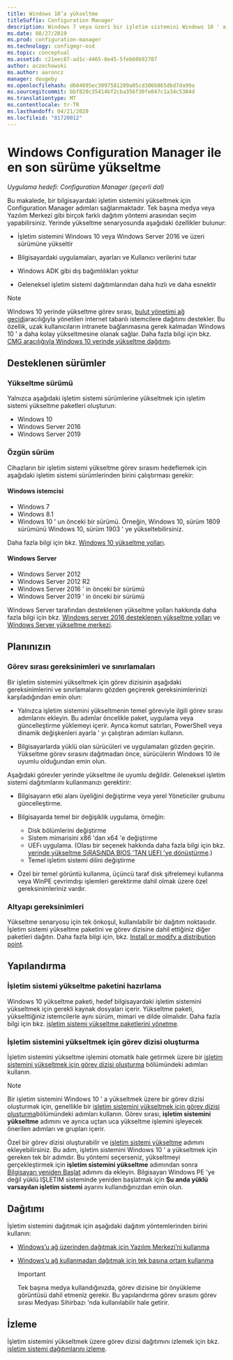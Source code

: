 ```yaml
---
title: Windows 10’a yükseltme
titleSuffix: Configuration Manager
description: Windows 7 veya üzeri bir işletim sistemini Windows 10 ' a yükseltmek için Configuration Manager nasıl kullanacağınızı öğrenin.
ms.date: 08/27/2019
ms.prod: configuration-manager
ms.technology: configmgr-osd
ms.topic: conceptual
ms.assetid: c21eec87-ad1c-4465-8e45-5feb60b92707
author: aczechowski
ms.author: aaroncz
manager: dougeby
ms.openlocfilehash: d604095ec3097581289a05cd306b865dbd7da99a
ms.sourcegitcommit: bbf820c35414bf2cba356f30fe047c1a34c5384d
ms.translationtype: MT
ms.contentlocale: tr-TR
ms.lasthandoff: 04/21/2020
ms.locfileid: "81720012"
---
```

# <a name="upgrade-windows-to-the-latest-version-with-configuration-manager"></a>Windows Configuration Manager ile en son sürüme yükseltme

*Uygulama hedefi: Configuration Manager (geçerli dal)*

Bu makalede, bir bilgisayardaki işletim sistemini yükseltmek için Configuration Manager adımları sağlanmaktadır. Tek başına medya veya Yazılım Merkezi gibi birçok farklı dağıtım yöntemi arasından seçim yapabilirsiniz. Yerinde yükseltme senaryosunda aşağıdaki özellikler bulunur:  

- İşletim sistemini Windows 10 veya Windows Server 2016 ve üzeri sürümüne yükseltir

- Bilgisayardaki uygulamaları, ayarları ve Kullanıcı verilerini tutar

- Windows ADK gibi dış bağımlılıkları yoktur

- Geleneksel işletim sistemi dağıtımlarından daha hızlı ve daha esnektir

> [!Note]  
> Windows 10 yerinde yükseltme görev sırası, [bulut yönetimi ağ geçidi](../../core/clients/manage/cmg/plan-cloud-management-gateway.md)aracılığıyla yönetilen internet tabanlı istemcilere dağıtımı destekler. Bu özellik, uzak kullanıcıların intranete bağlanmasına gerek kalmadan Windows 10 ' a daha kolay yükseltmesine olanak sağlar. Daha fazla bilgi için bkz. [CMG aracılığıyla Windows 10 yerinde yükseltme dağıtımı](deploy-a-task-sequence.md#deploy-windows-10-in-place-upgrade-via-cmg). <!-- 1357149 -->


## <a name="supported-versions"></a>Desteklenen sürümler

### <a name="upgrade-version"></a>Yükseltme sürümü

Yalnızca aşağıdaki işletim sistemi sürümlerine yükseltmek için işletim sistemi yükseltme paketleri oluşturun:

- Windows 10
- Windows Server 2016
- Windows Server 2019

### <a name="original-version"></a>Özgün sürüm

Cihazların bir işletim sistemi yükseltme görev sırasını hedeflemek için aşağıdaki işletim sistemi sürümlerinden birini çalıştırması gerekir:

#### <a name="windows-client"></a>Windows istemcisi

- Windows 7
- Windows 8.1
- Windows 10 ' un önceki bir sürümü. Örneğin, Windows 10, sürüm 1809 sürümünü Windows 10, sürüm 1903 ' ye yükseltebilirsiniz.  

Daha fazla bilgi için bkz. [Windows 10 yükseltme yolları](https://docs.microsoft.com/windows/deployment/upgrade/windows-10-upgrade-paths).

#### <a name="windows-server"></a>Windows Server

- Windows Server 2012
- Windows Server 2012 R2
- Windows Server 2016 ' in önceki bir sürümü
- Windows Server 2019 ' in önceki bir sürümü

Windows Server tarafından desteklenen yükseltme yolları hakkında daha fazla bilgi için bkz. [Windows server 2016 desteklenen yükseltme yolları](https://docs.microsoft.com/windows-server/get-started/supported-upgrade-paths#upgrading-previous-retail-versions-of-windows-server-to-windows-server-2016) ve [Windows Server yükseltme merkezi](https://aka.ms/upgradecenter).


## <a name="plan"></a><a name="BKMK_Plan"></a>Planınızın  

### <a name="task-sequence-requirements-and-limitations"></a>Görev sırası gereksinimleri ve sınırlamaları

Bir işletim sistemini yükseltmek için görev dizisinin aşağıdaki gereksinimlerini ve sınırlamalarını gözden geçirerek gereksinimlerinizi karşıladığından emin olun:  

- Yalnızca işletim sistemini yükseltmenin temel göreviyle ilgili görev sırası adımlarını ekleyin. Bu adımlar öncelikle paket, uygulama veya güncelleştirme yüklemeyi içerir. Ayrıca komut satırları, PowerShell veya dinamik değişkenleri ayarla ' yı çalıştıran adımları kullanın.  

- Bilgisayarlarda yüklü olan sürücüleri ve uygulamaları gözden geçirin. Yükseltme görev sırasını dağıtmadan önce, sürücülerin Windows 10 ile uyumlu olduğundan emin olun.  

Aşağıdaki görevler yerinde yükseltme ile uyumlu değildir. Geleneksel işletim sistemi dağıtımlarını kullanmanızı gerektirir:  

- Bilgisayarın etki alanı üyeliğini değiştirme veya yerel Yöneticiler grubunu güncelleştirme.  

- Bilgisayarda temel bir değişiklik uygulama, örneğin:

  - Disk bölümlerini değiştirme
  - Sistem mimarisini x86 'dan x64 'e değiştirme
  - UEFı uygulama. (Olası bir seçenek hakkında daha fazla bilgi için bkz. [yerinde yükseltme SıRASıNDA BIOS 'TAN UEFI 'ye dönüştürme](task-sequence-steps-to-manage-bios-to-uefi-conversion.md#convert-from-bios-to-uefi-during-an-in-place-upgrade).)
  - Temel işletim sistemi dilini değiştirme  

- Özel bir temel görüntü kullanma, üçüncü taraf disk şifrelemeyi kullanma veya WinPE çevrimdışı işlemleri gerektirme dahil olmak üzere özel gereksinimleriniz vardır.  

### <a name="infrastructure-requirements"></a>Altyapı gereksinimleri  

Yükseltme senaryosu için tek önkoşul, kullanılabilir bir dağıtım noktasıdır. İşletim sistemi yükseltme paketini ve görev dizisine dahil ettiğiniz diğer paketleri dağıtın. Daha fazla bilgi için, bkz. [Install or modify a distribution point](../../core/servers/deploy/configure/install-and-configure-distribution-points.md).


## <a name="configure"></a><a name="BKMK_Configure"></a>Yapılandırma  

### <a name="prepare-the-os-upgrade-package"></a>İşletim sistemi yükseltme paketini hazırlama  

Windows 10 yükseltme paketi, hedef bilgisayardaki işletim sistemini yükseltmek için gerekli kaynak dosyaları içerir. Yükseltme paketi, yükselttiğiniz istemcilerle aynı sürüm, mimari ve dilde olmalıdır. Daha fazla bilgi için bkz. [işletim sistemi yükseltme paketlerini yönetme](../get-started/manage-operating-system-upgrade-packages.md).  

### <a name="create-a-task-sequence-to-upgrade-the-os"></a>İşletim sistemini yükseltmek için görev dizisi oluşturma  

İşletim sistemini yükseltme işlemini otomatik hale getirmek üzere bir [işletim sistemini yükseltmek için görev dizisi oluşturma](create-a-task-sequence-to-upgrade-an-operating-system.md) bölümündeki adımları kullanın.  

> [!NOTE]  
> Bir işletim sistemini Windows 10 ' a yükseltmek üzere bir görev dizisi oluşturmak için, genellikle bir [işletim sistemini yükseltmek için görev dizisi oluşturma](create-a-task-sequence-to-upgrade-an-operating-system.md)bölümündeki adımları kullanın. Görev sırası, **işletim sistemini yükseltme** adımını ve ayrıca uçtan uca yükseltme işlemini işleyecek önerilen adımları ve grupları içerir.
>
> Özel bir görev dizisi oluşturabilir ve [işletim sistemi yükseltme](../understand/task-sequence-steps.md#BKMK_UpgradeOS) adımını ekleyebilirsiniz. Bu adım, işletim sistemini Windows 10 ' a yükseltmek için gereken tek bir adımdır. Bu yöntemi seçerseniz, yükseltmeyi gerçekleştirmek için **işletim sistemini yükseltme** adımından sonra [Bilgisayarı yeniden Başlat](../understand/task-sequence-steps.md#BKMK_RestartComputer) adımını da ekleyin. Bilgisayarı Windows PE 'ye değil yüklü IŞLETIM sisteminde yeniden başlatmak için **Şu anda yüklü varsayılan işletim sistemi** ayarını kullandığınızdan emin olun.  


## <a name="deploy"></a><a name="BKMK_Deploy"></a>Dağıtımı  

İşletim sistemini dağıtmak için aşağıdaki dağıtım yöntemlerinden birini kullanın:  

- [Windows’u ağ üzerinden dağıtmak için Yazılım Merkezi’ni kullanma](use-software-center-to-deploy-windows-over-the-network.md)  

- [Windows’u ağ kullanmadan dağıtmak için tek başına ortam kullanma](use-stand-alone-media-to-deploy-windows-without-using-the-network.md)  

  > [!IMPORTANT]  
  > Tek başına medya kullandığınızda, görev dizisine bir önyükleme görüntüsü dahil etmeniz gerekir. Bu yapılandırma görev sırasını görev sırası Medyası Sihirbazı 'nda kullanılabilir hale getirir.


## <a name="monitor"></a>İzleme  

İşletim sistemini yükseltmek üzere görev dizisi dağıtımını izlemek için bkz. [işletim sistemi dağıtımlarını izleme](monitor-operating-system-deployments.md).  
